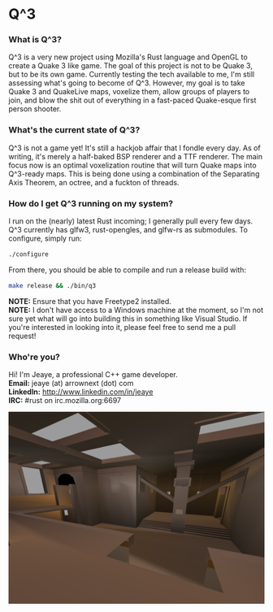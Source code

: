 Q^3
===
### What is Q^3?
Q^3 is a very new project using Mozilla's Rust language and OpenGL to create a Quake 3 like game.
The goal of this project is not to be Quake 3, but to be its own game. Currently testing the tech available to me, I'm still assessing what's going to become of Q^3. However, my goal is to take Quake 3 and QuakeLive maps, voxelize them, allow groups of players to join, and blow the shit out of everything in a fast-paced Quake-esque first person shooter. 

### What's the current state of Q^3?
Q^3 is not a game yet! It's still a hackjob affair that I fondle every day. As of writing, it's merely a half-baked BSP renderer and a TTF renderer. The main focus now is an optimal voxelization routine that will turn Quake maps into Q^3-ready maps. This is being done using a combination of the Separating Axis Theorem, an octree, and a fuckton of threads.

### How do I get Q^3 running on my system?
I run on the (nearly) latest Rust incoming; I generally pull every few days. Q^3 currently has glfw3, rust-opengles, and glfw-rs as submodules. To configure, simply run:  
```bash
./configure
```
From there, you should be able to compile and run a release build with:  
```bash
make release && ./bin/q3
```
**NOTE:** Ensure that you have Freetype2 installed.  
**NOTE:** I don't have access to a Windows machine at the moment, so I'm not sure yet what will go into building 
this in something like Visual Studio. If you're interested in looking into it, please feel free to send me a pull
request!


### Who're you?
Hi! I'm Jeaye, a professional C++ game developer.  
**Email:** jeaye (at) arrownext (dot) com  
**LinkedIn:** http://www.linkedin.com/in/jeaye  
**IRC:** #rust on irc.mozilla.org:6697 

![Screenshot](pics/007_camera.png)

